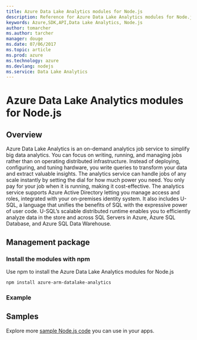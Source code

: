 ```yaml
---
title: Azure Data Lake Analytics modules for Node.js
description: Reference for Azure Data Lake Analytics modules for Node.js
keywords: Azure,SDK,API,Data Lake Analytics, Node.js
author: tomarcher
ms.author: tarcher
manager: douge
ms.date: 07/06/2017
ms.topic: article
ms.prod: azure
ms.technology: azure
ms.devlang: nodejs
ms.service: Data Lake Analytics
---
```


# Azure Data Lake Analytics modules for Node.js

## Overview
Azure Data Lake Analytics is an on-demand analytics job service to simplify big data analytics. You can focus on writing, running, and managing jobs rather than on operating distributed infrastructure. Instead of deploying, configuring, and tuning hardware, you write queries to transform your data and extract valuable insights. The analytics service can handle jobs of any scale instantly by setting the dial for how much power you need. You only pay for your job when it is running, making it cost-effective. The analytics service supports Azure Active Directory letting you manage access and roles, integrated with your on-premises identity system. It also includes U-SQL, a language that unifies the benefits of SQL with the expressive power of user code. U-SQL’s scalable distributed runtime enables you to efficiently analyze data in the store and across SQL Servers in Azure, Azure SQL Database, and Azure SQL Data Warehouse.

## Management package

### Install the modules with npm

Use npm to install the Azure Data Lake Analytics modules for Node.js

```bash
npm install azure-arm-datalake-analytics
```

### Example

## Samples

Explore more [sample Node.js code](https://azure.microsoft.com/resources/samples/?platform=nodejs) you can use in your apps.
